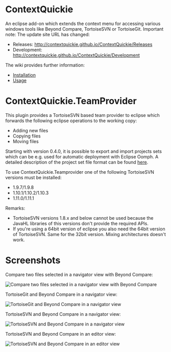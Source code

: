 # ContextQuickie
An eclipse add-on which extends the context menu for accessing various windows tools like Beyond Compare, TortoiseSVN or TortoiseGit.
Important note: The update site URL has changed:
* Releases: http://contextquickie.github.io/ContextQuickie/Releases
* Development: http://contextquickie.github.io/ContextQuickie/Development

The wiki provides further information:
* [Installation](https://github.com/ContextQuickie/ContextQuickie/wiki/Installation)
* [Usage](https://github.com/ContextQuickie/ContextQuickie/wiki/Usage)

# ContextQuickie.TeamProvider
This plugin provides a TortoiseSVN based team provider to eclipse which forwards the following eclipse operations to the working copy:
* Adding new files
* Copying files
* Moving files

Starting with version 0.4.0, it is possible to export and import projects sets which can be e.g. used for automatic deployment with Eclipse Oomph. A detailed description of the project set file format can be found [here](https://github.com/ContextQuickie/ContextQuickie/wiki/Team-Project-Set-File-Format).

To use ContextQuickie.Teamprovider one of the following TortoiseSVN versions must be installed:
* 1.9.7/1.9.8
* 1.10.1/1.10.2/1.10.3
* 1.11.0/1.11.1

Remarks:
* TortoiseSVN versions 1.8.x and below cannot be used because the JavaHL libraries of this versions don't provide the required APIs.
* If you're using a 64bit version of eclipse you also need the 64bit version of TortoiseSVN. Same for the 32bit version. Mixing architectures doesn't work.

# Screenshots
Compare two files selected in a navigator view with Beyond Compare:

![Compare two files selected in a navigator view with Beyond Compare](https://github.com/ContextQuickie/ContextQuickie/blob/master/Images/CompareTwoFiles.png)

TortoiseGit and Beyond Compare in a navigator view:

![TortoiseGit and Beyond Compare in a navigator view](https://github.com/ContextQuickie/ContextQuickie/blob/master/Images/TortoiseGitAndBeyondCompare.png)

TortoiseSVN and Beyond Compare in a navigator view:

![TortoiseSVN and Beyond Compare in a navigator view](https://github.com/ContextQuickie/ContextQuickie/blob/master/Images/TortoiseSvnAndBeyondCompare.png)

TortoiseSVN and Beyond Compare in an editor view:

![TortoiseSVN and Beyond Compare in an editor view](https://github.com/ContextQuickie/ContextQuickie/blob/master/Images/TortoiseSvnAndBeyondCompareInEditor.png)
